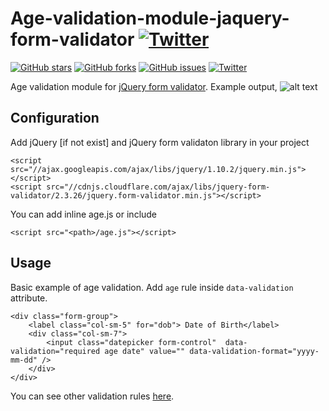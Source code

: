 # Age-validation-module-jaquery-form-validator [![Twitter](https://img.shields.io/twitter/url?style=social&url=https%3A%2F%2Fgithub.com%2Frakibhstu%2FAge-validation-module-jaquery-form-validator)](https://twitter.com/intent/tweet?text=Wow:&url=https%3A%2F%2Fgithub.com%2Frakibhstu%2FAge-validation-module-jaquery-form-validator)


[![GitHub stars](https://img.shields.io/github/stars/rakibhstu/Age-validation-module-jaquery-form-validator)](https://github.com/rakibhstu/Age-validation-module-jaquery-form-validator/stargazers)
[![GitHub forks](https://img.shields.io/github/forks/rakibhstu/Age-validation-module-jaquery-form-validator)](https://github.com/rakibhstu/Age-validation-module-jaquery-form-validator/network)
[![GitHub issues](https://img.shields.io/github/issues/rakibhstu/Age-validation-module-jaquery-form-validator)](https://github.com/rakibhstu/Age-validation-module-jaquery-form-validator/issues)
[![Twitter](https://img.shields.io/twitter/url?style=social&url=https%3A%2F%2Fgithub.com%2Frakibhstu%2FAge-validation-module-jaquery-form-validator)](https://twitter.com/intent/tweet?text=Wow:&url=https%3A%2F%2Fgithub.com%2Frakibhstu%2FAge-validation-module-jaquery-form-validator)

Age validation module for [jQuery form validator](http://www.formvalidator.net/). Example output,
![alt text](https://github.com/rakibhstu/Age-validation-module-jaquery-form-validator/blob/master/age-validator.JPG "")


## Configuration

Add jQuery [if not exist] and jQuery form validaton library in your project
```
<script src="//ajax.googleapis.com/ajax/libs/jquery/1.10.2/jquery.min.js"></script>
<script src="//cdnjs.cloudflare.com/ajax/libs/jquery-form-validator/2.3.26/jquery.form-validator.min.js"></script>
```
You can add inline age.js or include
```
<script src="<path>/age.js"></script>
```

## Usage
Basic example of age validation. Add `age` rule inside `data-validation` attribute.
```
<div class="form-group">
    <label class="col-sm-5" for="dob"> Date of Birth</label>
    <div class="col-sm-7">
        <input class="datepicker form-control"  data-validation="required age date" value="" data-validation-format="yyyy-mm-dd" />
    </div>
</div>
```

You can see other validation rules [here](http://www.formvalidator.net/).

